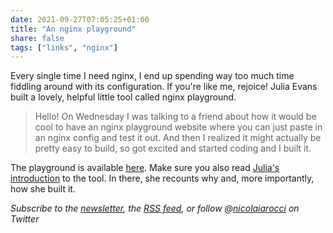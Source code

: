 ```yaml
---
date: 2021-09-27T07:05:25+01:00
title: "An nginx playground"
share: false
tags: ["links", "nginx"]
---
```

Every single time I need nginx, I end up spending way too much time fiddling
around with its configuration. If you're like me, rejoice! Julia Evans built
a lovely, helpful little tool called nginx playground.

> Hello! On Wednesday I was talking to a friend about how it would be cool to
> have an nginx playground website where you can just paste in an nginx config
> and test it out. And then I realized it might actually be pretty easy to
> build, so got excited and started coding and I built it. 

The playground is available [here][1]. Make sure you also read [Julia's
introduction][2] to the tool. In there, she recounts why and, more importantly,
how she built it.

*Subscribe to the [newsletter][nl], the [RSS feed][rss], or follow @[nicolaiarocci][tw] on Twitter*

 [1]: https://nginx-playground.wizardzines.com/
 [2]: https://jvns.ca/blog/2021/09/24/new-tool--an-nginx-playground/
 [rss]: https://nicolaiarocci.com/index.xml
 [tw]: http://twitter.com/nicolaiarocci
 [nl]: https://nicolaiarocci.substack.com
